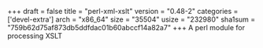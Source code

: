 +++
draft = false
title = "perl-xml-xslt"
version = "0.48-2"
categories = ['devel-extra']
arch = "x86_64"
size = "35504"
usize = "232980"
sha1sum = "759b62d75af873db5ddfdac01b60abccf14a82a7"
+++
A perl module for processing XSLT